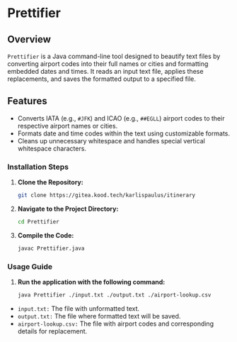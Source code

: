 # Prettifier

## Overview

`Prettifier` is a Java command-line tool designed to beautify text files by converting airport codes into their full names or cities and formatting embedded dates and times. It reads an input text file, applies these replacements, and saves the formatted output to a specified file.

## Features

- Converts IATA (e.g., `#JFK`) and ICAO (e.g., `##EGLL`) airport codes to their respective airport names or cities.
- Formats date and time codes within the text using customizable formats.
- Cleans up unnecessary whitespace and handles special vertical whitespace characters.

### Installation Steps

1. **Clone the Repository:**
   ```bash
   git clone https://gitea.kood.tech/karlispaulus/itinerary
   ```
2. **Navigate to the Project Directory:**
    ```bash
    cd Prettifier
    ```
3. **Compile the Code:**
    ```bash
    javac Prettifier.java
    ```

### Usage Guide

1. **Run the application with the following command:**
    ```bash
    java Prettifier ./input.txt ./output.txt ./airport-lookup.csv
    ```
- `input.txt:` The file with unformatted text.
- `output.txt:` The file where formatted text will be saved.
- `airport-lookup.csv:` The file with airport codes and corresponding details for replacement.